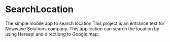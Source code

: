 # SearchLocation
The simple mobile app to search location
This project is an entrance test for Newwave Solutions company.
This application can search the location by using Hereapi and directiong to Google map.
